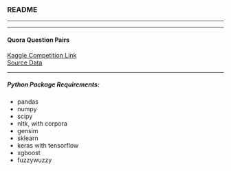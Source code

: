 ### README
---
---
#### Quora Question Pairs

[Kaggle Competition Link](https://www.kaggle.com/c/quora-question-pairs)  
[Source Data](https://www.kaggle.com/c/quora-question-pairs/data)

---

##### Python Package Requirements:
+ pandas
+ numpy
+ scipy
+ nltk, with corpora
+ gensim
+ sklearn
+ keras with tensorflow
+ xgboost
+ fuzzywuzzy
